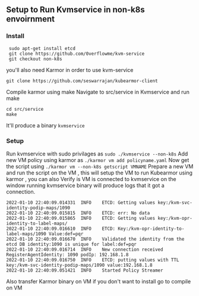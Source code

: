 ## Setup to Run Kvmservice in non-k8s envoirnment

### Install
```
 sudo apt-get install etcd
 git clone https://github.com/0verflowme/kvm-service
 git checkout non-k8s
 ```

you'll also need Karmor in order to use kvm-service
```
git clone https://github.com/seswarrajan/kubearmor-client
```
Compile karmor using make
Navigate to src/service in Kvmservice and run make
```
cd src/service
make
```
It'll produce a binary ``kvmservice``

### Setup

Run kvmservice with sudo privilages as ``sudo ./kvmservice --non-k8s``
Add new VM policy using karmor as ``./karmor vm add policyname.yaml``
Now get the script using ``./karmor vm --non-k8s getscript VMNAME``
Prepare a new VM and run the script on the VM , this will setup the VM to run Kubearmor using karmor , you can also Verify is VM is connected to kvmservice on the window running kvmservice binary will produce logs that it got a connection.
```
2022-01-10 22:40:09.014331	INFO	ETCD: Getting values key:/kvm-svc-identity-podip-maps/1090
2022-01-10 22:40:09.015815	INFO	ETCD: err: No data
2022-01-10 22:40:09.015865	INFO	ETCD: Getting values key:/kvm-opr-identity-to-label-maps/
2022-01-10 22:40:09.016610	INFO	ETCD: Key:/kvm-opr-identity-to-label-maps/1090 Value:def=pqr
2022-01-10 22:40:09.016670	INFO	Validated the identity from the etcd DB identity:1090 is unique for label:def=pqr
2022-01-10 22:40:09.016714	INFO	New connection received RegisterAgentIdentity: 1090 podIp: 192.168.1.8
2022-01-10 22:40:09.016750	INFO	ETCD: putting values with TTL key:/kvm-svc-identity-podip-maps/1090 value:192.168.1.8
2022-01-10 22:40:09.051421	INFO	Started Policy Streamer
```
Also transfer Karmor binary on VM if you don't want to install go to compile on VM
